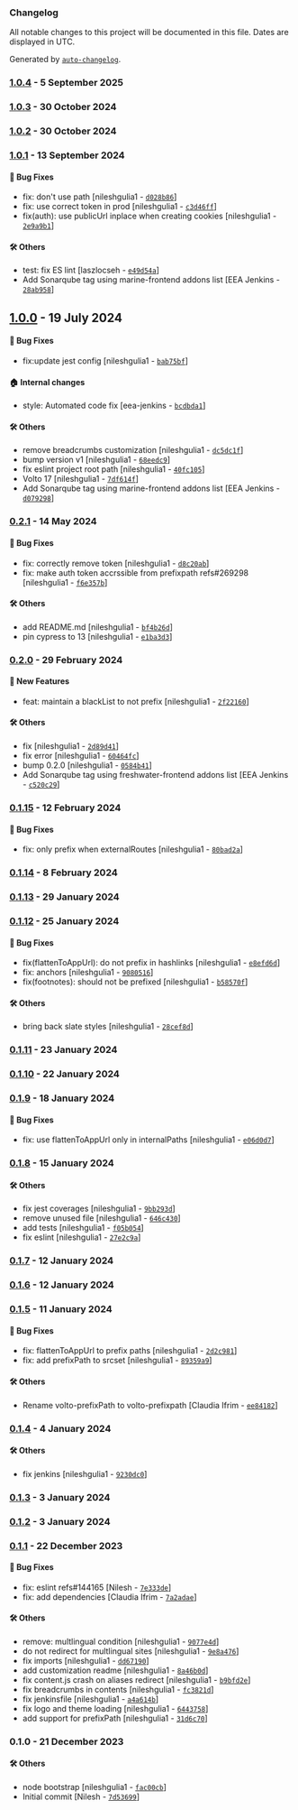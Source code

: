 ### Changelog

All notable changes to this project will be documented in this file. Dates are displayed in UTC.

Generated by [`auto-changelog`](https://github.com/CookPete/auto-changelog).

### [1.0.4](https://github.com/eea/volto-prefixpath/compare/1.0.3...1.0.4) - 5 September 2025

### [1.0.3](https://github.com/eea/volto-prefixpath/compare/1.0.2...1.0.3) - 30 October 2024

### [1.0.2](https://github.com/eea/volto-prefixpath/compare/1.0.1...1.0.2) - 30 October 2024

### [1.0.1](https://github.com/eea/volto-prefixpath/compare/1.0.0...1.0.1) - 13 September 2024

#### :bug: Bug Fixes

- fix: don't use path [nileshgulia1 - [`d028b86`](https://github.com/eea/volto-prefixpath/commit/d028b864e93b6b299f15bc1cb461334a5e136223)]
- fix: use correct token in prod [nileshgulia1 - [`c3d46ff`](https://github.com/eea/volto-prefixpath/commit/c3d46ff328a4b5b5dbe34594580544f4a8b00b73)]
- fix(auth): use publicUrl inplace when creating cookies [nileshgulia1 - [`2e9a9b1`](https://github.com/eea/volto-prefixpath/commit/2e9a9b17a3921f19bb653f0558b570f7488cd206)]

#### :hammer_and_wrench: Others

- test: fix ES lint [laszlocseh - [`e49d54a`](https://github.com/eea/volto-prefixpath/commit/e49d54a963f854ea35d1fcf65e27ab6436ee7e24)]
- Add Sonarqube tag using marine-frontend addons list [EEA Jenkins - [`28ab958`](https://github.com/eea/volto-prefixpath/commit/28ab958b316474cf259fcd94c9546b73b110ce11)]
## [1.0.0](https://github.com/eea/volto-prefixpath/compare/0.2.1...1.0.0) - 19 July 2024

#### :bug: Bug Fixes

- fix:update jest config [nileshgulia1 - [`bab75bf`](https://github.com/eea/volto-prefixpath/commit/bab75bf80391de3127f5137fa4dc20d3888a129f)]

#### :house: Internal changes

- style: Automated code fix [eea-jenkins - [`bcdbda1`](https://github.com/eea/volto-prefixpath/commit/bcdbda19d15dbce01e56236ad1486383d321377c)]

#### :hammer_and_wrench: Others

- remove breadcrumbs customization [nileshgulia1 - [`dc5dc1f`](https://github.com/eea/volto-prefixpath/commit/dc5dc1f75660ebfc70a6e67c941a30cabd6c9201)]
- bump version v1 [nileshgulia1 - [`68eedc9`](https://github.com/eea/volto-prefixpath/commit/68eedc9197127fe999f2b1d3cbcc15ffb5a80b28)]
- fix eslint project root path [nileshgulia1 - [`40fc105`](https://github.com/eea/volto-prefixpath/commit/40fc1053ae0defc265b35358a9f50c8ab8a08311)]
- Volto 17 [nileshgulia1 - [`7df614f`](https://github.com/eea/volto-prefixpath/commit/7df614fde972a460670f4fb5eac8b944ace392a2)]
- Add Sonarqube tag using marine-frontend addons list [EEA Jenkins - [`d079298`](https://github.com/eea/volto-prefixpath/commit/d079298c0c84f49200171a99a87362f4e053a794)]
### [0.2.1](https://github.com/eea/volto-prefixpath/compare/0.2.0...0.2.1) - 14 May 2024

#### :bug: Bug Fixes

- fix: correctly remove token [nileshgulia1 - [`d8c20ab`](https://github.com/eea/volto-prefixpath/commit/d8c20ab3a65014f6574b3b99e066dd8193ca92ca)]
- fix: make auth token accrssible from prefixpath refs#269298 [nileshgulia1 - [`f6e357b`](https://github.com/eea/volto-prefixpath/commit/f6e357b33e43d35f0ac36d62c34fdae1f5056cc2)]

#### :hammer_and_wrench: Others

- add README.md [nileshgulia1 - [`bf4b26d`](https://github.com/eea/volto-prefixpath/commit/bf4b26da700e8e68c3d23db87cc985c7b0cf842e)]
- pin cypress to 13 [nileshgulia1 - [`e1ba3d3`](https://github.com/eea/volto-prefixpath/commit/e1ba3d3768afaa208cb3763949118cc16aa67fa6)]
### [0.2.0](https://github.com/eea/volto-prefixpath/compare/0.1.15...0.2.0) - 29 February 2024

#### :rocket: New Features

- feat: maintain a blackList to not prefix [nileshgulia1 - [`2f22160`](https://github.com/eea/volto-prefixpath/commit/2f22160326b1d6a71e1840af69d9a461aebc261c)]

#### :hammer_and_wrench: Others

- fix [nileshgulia1 - [`2d89d41`](https://github.com/eea/volto-prefixpath/commit/2d89d418c6a97ff2cee3fff09eaadf46c1f46600)]
- fix error [nileshgulia1 - [`60464fc`](https://github.com/eea/volto-prefixpath/commit/60464fc82370ba82e92d4775f2f0126b1607a9b6)]
- bump  0.2.0 [nileshgulia1 - [`0584b41`](https://github.com/eea/volto-prefixpath/commit/0584b416233fb5d690d441a21f01126448a4805b)]
- Add Sonarqube tag using freshwater-frontend addons list [EEA Jenkins - [`c520c29`](https://github.com/eea/volto-prefixpath/commit/c520c299aae34c526c6112b67c171b92e1737f50)]
### [0.1.15](https://github.com/eea/volto-prefixpath/compare/0.1.14...0.1.15) - 12 February 2024

#### :bug: Bug Fixes

- fix: only prefix when externalRoutes [nileshgulia1 - [`80bad2a`](https://github.com/eea/volto-prefixpath/commit/80bad2aa8dfc5443d319b2aa8d092354d45257ce)]

### [0.1.14](https://github.com/eea/volto-prefixpath/compare/0.1.13...0.1.14) - 8 February 2024

### [0.1.13](https://github.com/eea/volto-prefixpath/compare/0.1.12...0.1.13) - 29 January 2024

### [0.1.12](https://github.com/eea/volto-prefixpath/compare/0.1.11...0.1.12) - 25 January 2024

#### :bug: Bug Fixes

- fix(flattenToAppUrl): do not prefix in hashlinks [nileshgulia1 - [`e8efd6d`](https://github.com/eea/volto-prefixpath/commit/e8efd6d2aa0d0b28baf375448fe1f080e666ab02)]
- fix: anchors [nileshgulia1 - [`9080516`](https://github.com/eea/volto-prefixpath/commit/90805164261337e1c32a469394003d36cabea8af)]
- fix(footnotes): should not be prefixed [nileshgulia1 - [`b58570f`](https://github.com/eea/volto-prefixpath/commit/b58570f8baf99a11c5fa9fbfced4a4c81b269e84)]

#### :hammer_and_wrench: Others

- bring back slate styles [nileshgulia1 - [`28cef8d`](https://github.com/eea/volto-prefixpath/commit/28cef8d4361dc85d2c2e31ea518d3ec979a9da72)]
### [0.1.11](https://github.com/eea/volto-prefixpath/compare/0.1.10...0.1.11) - 23 January 2024

### [0.1.10](https://github.com/eea/volto-prefixpath/compare/0.1.9...0.1.10) - 22 January 2024

### [0.1.9](https://github.com/eea/volto-prefixpath/compare/0.1.8...0.1.9) - 18 January 2024

#### :bug: Bug Fixes

- fix: use flattenToAppUrl only in internalPaths [nileshgulia1 - [`e06d0d7`](https://github.com/eea/volto-prefixpath/commit/e06d0d797a7171a6b218e15c199685a02f4b229d)]

### [0.1.8](https://github.com/eea/volto-prefixpath/compare/0.1.7...0.1.8) - 15 January 2024

#### :hammer_and_wrench: Others

- fix jest coverages [nileshgulia1 - [`9bb293d`](https://github.com/eea/volto-prefixpath/commit/9bb293d592f7b75625b2c4b6c75eae0fc50aa53f)]
- remove unused file [nileshgulia1 - [`646c430`](https://github.com/eea/volto-prefixpath/commit/646c430a445937e440d66f320abee9d7c263fc03)]
- add tests [nileshgulia1 - [`f05b054`](https://github.com/eea/volto-prefixpath/commit/f05b0548f5b724bbd32f9c47e96edcae4db94f4a)]
- fix eslint [nileshgulia1 - [`27e2c9a`](https://github.com/eea/volto-prefixpath/commit/27e2c9a8cf7de9ca5b98a9b1c8dcbc04a6780802)]
### [0.1.7](https://github.com/eea/volto-prefixpath/compare/0.1.6...0.1.7) - 12 January 2024

### [0.1.6](https://github.com/eea/volto-prefixpath/compare/0.1.5...0.1.6) - 12 January 2024

### [0.1.5](https://github.com/eea/volto-prefixpath/compare/0.1.4...0.1.5) - 11 January 2024

#### :bug: Bug Fixes

- fix: flattenToAppUrl to prefix paths [nileshgulia1 - [`2d2c981`](https://github.com/eea/volto-prefixpath/commit/2d2c9811975c4a8baecd6b165c3b405b8659b2ee)]
- fix: add prefixPath to srcset [nileshgulia1 - [`89359a9`](https://github.com/eea/volto-prefixpath/commit/89359a90095827ef2843507981d0e103385f7e62)]

#### :hammer_and_wrench: Others

- Rename volto-prefixPath to volto-prefixpath [Claudia Ifrim - [`ee84182`](https://github.com/eea/volto-prefixpath/commit/ee84182205d65c624b224bc4a7879fa5bcd2c878)]
### [0.1.4](https://github.com/eea/volto-prefixpath/compare/0.1.3...0.1.4) - 4 January 2024

#### :hammer_and_wrench: Others

- fix jenkins [nileshgulia1 - [`9230dc0`](https://github.com/eea/volto-prefixpath/commit/9230dc05dea6a58e293639164ec0e565a8823e37)]
### [0.1.3](https://github.com/eea/volto-prefixpath/compare/0.1.2...0.1.3) - 3 January 2024

### [0.1.2](https://github.com/eea/volto-prefixpath/compare/0.1.1...0.1.2) - 3 January 2024

### [0.1.1](https://github.com/eea/volto-prefixpath/compare/0.1.0...0.1.1) - 22 December 2023

#### :bug: Bug Fixes

- fix: eslint refs#144165 [Nilesh - [`7e333de`](https://github.com/eea/volto-prefixpath/commit/7e333dea3522b17a24e56eb7dc938735482a59ba)]
- fix: add dependencies [Claudia Ifrim - [`7a2adae`](https://github.com/eea/volto-prefixpath/commit/7a2adaef6b5777f68f4b7ed7b4069d75ed1ed38e)]

#### :hammer_and_wrench: Others

- remove: multlingual condition [nileshgulia1 - [`9077e4d`](https://github.com/eea/volto-prefixpath/commit/9077e4d3995d750a96ff3740f21e7236d5baa899)]
- do not redirect for multlingual sites [nileshgulia1 - [`9e8a476`](https://github.com/eea/volto-prefixpath/commit/9e8a47620889f1f592a8d6dc69363c859290d041)]
- fix imports [nileshgulia1 - [`dd67190`](https://github.com/eea/volto-prefixpath/commit/dd67190f29ad4125be38548ff43808e75f83a02d)]
- add customization readme [nileshgulia1 - [`8a46b0d`](https://github.com/eea/volto-prefixpath/commit/8a46b0d9d2551f28353468cac71cb9ff9d70dd4f)]
- fix content.js crash on aliases redirect [nileshgulia1 - [`b9bfd2e`](https://github.com/eea/volto-prefixpath/commit/b9bfd2e53ccee22a6cddf4871dd1f53ef83b7be5)]
- fix breadcrumbs in contents [nileshgulia1 - [`fc3821d`](https://github.com/eea/volto-prefixpath/commit/fc3821d3e964757b437dc15b2106f0864bbf909e)]
- fix jenkinsfile [nileshgulia1 - [`a4a614b`](https://github.com/eea/volto-prefixpath/commit/a4a614b9c55ff3c080eb3fd2099283922f8a429f)]
- fix logo and theme loading [nileshgulia1 - [`6443758`](https://github.com/eea/volto-prefixpath/commit/64437581f9f428305365021e460fffaed4bc765f)]
- add support for prefixPath [nileshgulia1 - [`31d6c70`](https://github.com/eea/volto-prefixpath/commit/31d6c70cf64540b06bb0cab06b984af04053b96d)]
### 0.1.0 - 21 December 2023

#### :hammer_and_wrench: Others

- node bootstrap [nileshgulia1 - [`fac00cb`](https://github.com/eea/volto-prefixpath/commit/fac00cb92b44ea1333eef645ce17d120376a936e)]
- Initial commit [Nilesh - [`7d53699`](https://github.com/eea/volto-prefixpath/commit/7d536995c000c9aa315e700e0231e5b4df76c8f2)]
